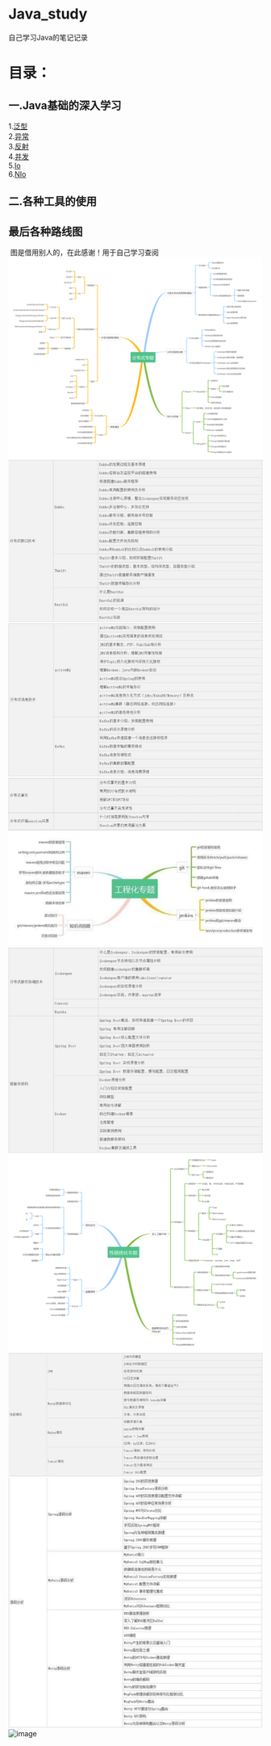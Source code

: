 # Java_study
自己学习Java的笔记记录
# 目录：
## 一.Java基础的深入学习
  1.<a href="generics.md">泛型</a><br>
  2.<a href="exception.md">异常</a><br>
  3.<a href="reflect.md">反射</a><br>
  4.<a href="concurrence.md">并发</a><br>
  5.<a href="io.md">Io</a><br>
  6.<a href="nio.md">NIo</a><br>
## 二.各种工具的使用

## 最后各种路线图
  图是借用别人的，在此感谢！用于自己学习查阅
![image](https://raw.githubusercontent.com/tengman/Java_study/master/img/%E5%88%86%E5%B8%83%E5%BC%8F.png)
![image](https://raw.githubusercontent.com/tengman/Java_study/master/img/%E5%88%86%E5%B8%83%E5%BC%8F%E6%8E%A5%E5%8F%A3.jpg)
![image](https://raw.githubusercontent.com/tengman/Java_study/master/img/%E5%88%86%E5%B8%83%E5%BC%8F%E6%B6%88%E6%81%AF.jpg)
![image](https://raw.githubusercontent.com/tengman/Java_study/master/img/%E5%88%86%E6%97%B6%E4%BA%8B%E5%8A%A11.jpg)
![image](https://raw.githubusercontent.com/tengman/Java_study/master/img/%E5%B7%A5%E7%A8%8B.jpg)
![image](https://raw.githubusercontent.com/tengman/Java_study/master/img/%E5%BE%AE%E6%9C%8D%E5%8A%A1.jpg)
![image](https://raw.githubusercontent.com/tengman/Java_study/master/img/%E6%80%A7%E8%83%BD%E4%BC%98%E5%8C%96.png)
![image](https://raw.githubusercontent.com/tengman/Java_study/master/img/%E6%80%A7%E8%83%BD%E8%B0%83%E4%BC%98.jpg)
![image](https://raw.githubusercontent.com/tengman/Java_study/master/img/%E6%A1%86%E6%9E%B6%E6%BA%90%E7%A0%81.jpg)
![image]()
